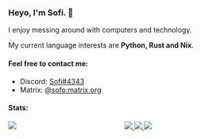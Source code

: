 ### Heyo, I'm Sofi. 👋

I enjoy messing around with computers and technology.

My current language interests are **Python, Rust and Nix**.


#### Feel free to contact me:

* Discord: [Sofi#4343](https://discord.com/users/130724475111997440)
* Matrix: [@sofo:matrix.org](https://matrix.to/#/@sofo:matrix.org)


#### Stats:

<div align="center">
  <a href="https://github.com/imsofi#gh-light-mode-only">
    <img src="https://github-readme-stats.vercel.app/api?username=imsofi&&layout=compact&count_private=true&show_icons=true&hide_border=true&card_width=200&include_all_commits=true&title_color=24292F&text_color=24292F"/>
    <img src="https://github-readme-stats.vercel.app/api/top-langs/?username=imsofi&layout=compact&hide_border=true&card_width=200&title_color=24292F&text_color=24292F"/>
  </a>
  <a href="https://github.com/imsofi#gh-dark-mode-only">
    <img align="left" src="https://github-readme-stats.vercel.app/api?username=imsofi&&layout=compact&count_private=true&show_icons=true&hide_border=true&card_width=200&include_all_commits=true&bg_color=0D1117&title_color=FFFFFF&text_color=FFFFFF&icon_color=FFFFFF"/>
    <img src="https://github-readme-stats.vercel.app/api/top-langs/?username=imsofi&layout=compact&hide_border=true&card_width=200&bg_color=0D1117&title_color=FFFFFF&text_color=FFFFFF&icon_color=FFFFFF"/>
  </a>
</div>
